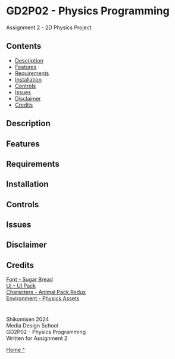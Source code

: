 # GD2P02 - Physics Programming
Assignment 2 - 2D Physics Project

## Contents  
- [Description](#description)  
- [Features](#features)  
- [Requirements](#requirements)  
- [Installation](#installation)  
- [Controls](#controls)  
- [Issues](#issues)
- [Disclaimer](#disclaimer)  
- [Credits](#credits)  
  
## Description  

## Features  

## Requirements  

## Installation  

## Controls  

## Issues  

## Disclaimer  

## Credits
[Font - Sugar Bread](https://www.dafont.com/sugar-bread.font)  
[UI - UI Pack](https://kenney.nl/assets/ui-pack)  
[Characters - Animal Pack Redux](https://kenney.nl/assets/animal-pack-redux)  
[Environment - Physics Assets](https://kenney.nl/assets/physics-assets)  
#
Shikomisen 2024  
Media Design School  
GD2P02 - Physics Programming  
Written for Assignment 2  
  
[Home ^](#gd2p02---physics-programming)